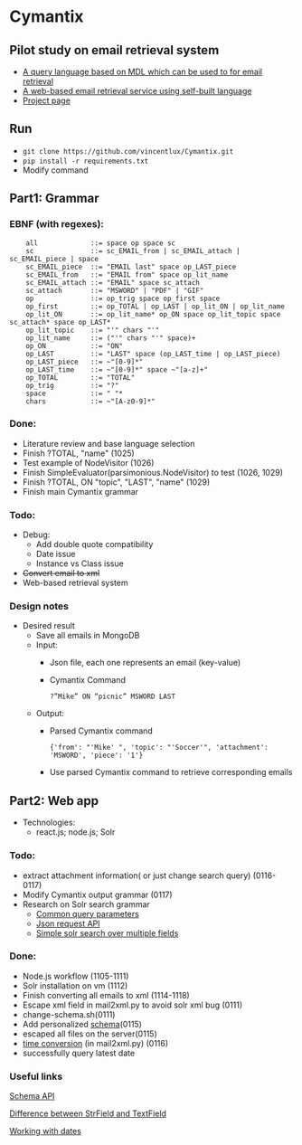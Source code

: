 # Cymantix
## Pilot study on email retrieval system
* [A query language based on MDL which can be used to for email retrieval](cymantix_grammar.py)
* [A web-based email retrieval service using self-built language](/solr-vm)
* [Project page](http://cymantix.unc.edu/projects/mdl/)

## Run
* `git clone https://github.com/vincentlux/Cymantix.git`
* `pip install -r requirements.txt`
*  Modify command


## Part1: Grammar
### EBNF (with regexes):
```
    all             ::= space op space sc
    sc              ::= sc_EMAIL_from | sc_EMAIL_attach | sc_EMAIL_piece | space
    sc_EMAIL_piece  ::= "EMAIL last" space op_LAST_piece
    sc_EMAIL_from   ::= "EMAIL from" space op_lit_name
    sc_EMAIL_attach ::= "EMAIL" space sc_attach
    sc_attach       ::= "MSWORD" | "PDF" | "GIF"
    op              ::= op_trig space op_first space
    op_first        ::= op_TOTAL | op_LAST | op_lit_ON | op_lit_name 
    op_lit_ON       ::= op_lit_name* op_ON space op_lit_topic space sc_attach* space op_LAST*
    op_lit_topic    ::= "'" chars "'"
    op_lit_name     ::= ("'" chars "'" space)+
    op_ON           ::= "ON"
    op_LAST         ::= "LAST" space (op_LAST_time | op_LAST_piece)
    op_LAST_piece   ::= ~"[0-9]*" 
    op_LAST_time    ::= ~"[0-9]*" space ~"[a-z]+"
    op_TOTAL        ::= "TOTAL"
    op_trig         ::= "?"
    space           ::= " "*
    chars           ::= ~"[A-z0-9]*"
```

### Done:
* Literature review and base language selection
* Finish ?TOTAL, "name" (1025)
* Test example of NodeVisitor (1026)
* Finish SimpleEvaluator(parsimonious.NodeVisitor) to test (1026, 1029)
* Finish ?TOTAL, ON "topic", "LAST", "name" (1029)
* Finish main Cymantix grammar

### Todo:
* Debug:
    * Add double quote compatibility
    * Date issue
    * Instance vs Class issue
* ~~Convert email to xml~~ 
* Web-based retrieval system

### Design notes
* Desired result
    * Save all emails in MongoDB
    * Input: 
        * Json file, each one represents an email (key-value)
        * Cymantix Command

            `?”Mike” ON “picnic” MSWORD LAST`
    * Output: 
        * Parsed Cymantix command

            `{'from': "'Mike' ", 'topic': "'Soccer'", 'attachment': 'MSWORD', 'piece': '1'}`
        * Use parsed Cymantix command to retrieve corresponding emails



## Part2: Web app
* Technologies:  
    * react.js; node.js; Solr

### Todo:
* extract attachment information( or just change search query) (0116-0117)
* Modify Cymantix output grammar (0117)
* Research on Solr search grammar
    * [Common query parameters](https://lucene.apache.org/solr/guide/7_5/common-query-parameters.html)
    * [Json request API](https://lucene.apache.org/solr/guide/7_5/json-request-api.html#json-request-api)
    * [Simple solr search over multiple fields](https://stackoverflow.com/questions/8089947/solr-search-query-over-multiple-fields)


### Done:
* Node.js workflow (1105-1111)
* Solr installation on vm (1112)
* Finish converting all emails to xml (1114-1118)
* Escape xml field in mail2xml.py to avoid solr xml bug (0111)
* change-schema.sh(0111)
* Add personalized [schema](/solr-vm/change-schema.sh)(0115)
* escaped all files on the server(0115)
* [time conversion](https://lucene.apache.org/solr/guide/7_5/working-with-dates.html#working-with-dates) (in mail2xml.py) (0116)
* successfully query latest date

### Useful links
[Schema API](https://lucene.apache.org/solr/guide/7_5/schema-api.html#modify-the-schema)

[Difference between StrField and TextField](http://lucene.472066.n3.nabble.com/Difference-between-textfield-and-strfield-td3986916.html)

[Working with dates](https://lucene.apache.org/solr/guide/7_5/working-with-dates.html#working-with-dates)
